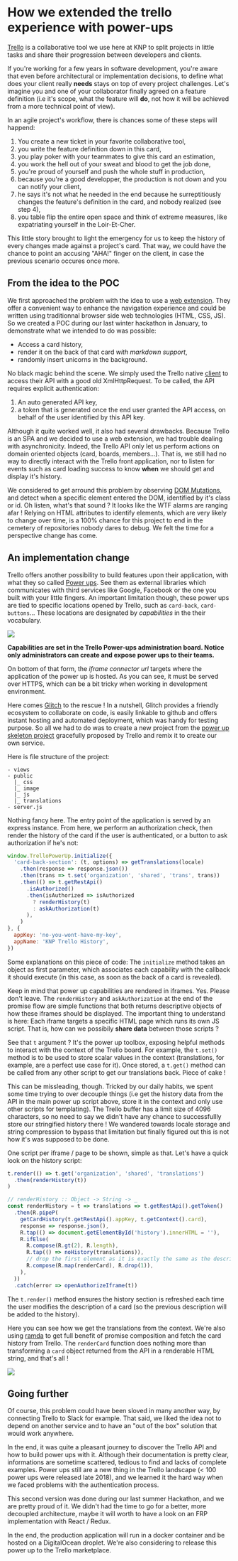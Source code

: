 # How we extended the trello experience with power-ups

[Trello](https://trello.com/) is a collaborative tool we use here at KNP to
split projects in little tasks and share their progression between developers
and clients.

If you're working for a few years in software development, you're aware that
even before architectural or implementation decisions, to define what does your
client really **needs** stays on top of every project challenges. Let's imagine
you and one of your collaborator finally agreed on a feature definition (i.e
it's scope, what the feature will **do**, not how it will be achieved from a
more technical point of view).

In an agile project's workflow, there is chances some of these steps will
happend:
1. You create a new ticket in your favorite collaborative tool,
2. you write the feature definition down in this card,
3. you play poker with your teammates to give this card an estimation,
4. you work the hell out of your sweat and blood to get the job done,
5. you're proud of yourself and push the whole stuff in production,
6. because you're a good developper, the production is not down and you can
notify your client,
7. he says it's not what he needed in the end because he surreptitiously changes
the feature's definition in the card, and nobody realized (see step 4),
8. you table flip the entire open space and think of extreme measures, like
expatriating yourself in the Loir-Et-Cher.

This little story brought to light the emergency for us to keep the history of
every changes made against a project's card. That way, we could have the chance
to point an accusing "AHA!" finger on the client, in case the previous scenario
occures once more.

## From the idea to the POC

We first approached the problem with the idea to use a
[web extension](https://developer.mozilla.org/fr/docs/Mozilla/Add-ons/WebExtensions).
They offer a convenient way to enhance the navigation experience and could be
written using traditionnal browser side web technologies (HTML, CSS, JS). So we
created a POC during our last winter hackathon in January, to demonstrate what
we intended to do was possible:
- Access a card history,
- render it on the back of that card _with markdown support_,
- randomly insert unicorns in the background.

No black magic behind the scene. We simply used the Trello native
[client](https://developers.trello.com/docs/clientjs) to access their API with a
good old XmlHttpRequest. To be called, the API requires explicit authentication:
1. An auto generated API key,
2. a token that is generated once the end user granted the API access, on behalf
of the user identified by this API key.

Although it quite worked well, it also had several drawbacks. Because Trello is
an SPA and we decided to use a web extension, we had trouble dealing with
asynchronicity. Indeed, the Trello API only let us perform actions on domain
oriented objects (card, boards, members...). That is, we still had no way to
directly interact with the Trello front application, nor to listen for events
such as card loading success to know **when** we should get and display it's
history.

We considered to get arround this problem by observing
[DOM Mutations](https://developer.mozilla.org/fr/docs/Web/API/MutationObserver),
and detect when a specific element entered the DOM, identified by it's class or
id. Oh listen, what's that sound ? It looks like the WTF alarms are ranging
afar ! Relying on HTML attributes to identify elements, which are very likely
to change over time, is a 100% chance for this project to end in the cemetery of
repositories nobody dares to debug. We felt the time for a perspective change
has come.

## An implementation change

Trello offers another possibility to build features upon their application, with
what they so called [Power ups](https://trello.com/power-ups). See them as
external libraries which communicates with third services like Google, Facebook
or the one you built with your little fingers. An important limitation though,
these power ups are tied to specific locations opened by Trello, such as
`card-back`, `card-buttons`... These locations are designated by _capabilities_
in the their vocabulary.

![](https://github.com/jaljo/articles/raw/710f8e2d3561a5fa65bc6422b99aad88695871f3/trello-history/images/pu-setup.png)

**Capabilities are set in the Trello Power-ups administration board. Notice only
administrators can create and expose power ups to their teams.**

On bottom of that form, the _iframe connector url_ targets where the application
of the power up is hosted. As you can see, it must be served over HTTPS, which
can be a bit tricky when working in development environment.

Here comes [Glitch](https://glitch.com/) to the rescue ! In a nutshell, Glitch
provides a friendly ecosystem to collaborate on code, is easily linkable to
github and offers instant hosting and automated deployment, which was handy for
testing purpose. So all we had to do was to create a new project from the
[power up skeleton project](https://glitch.com/edit/#!/trello-power-up-skeleton)
gracefully proposed by Trello and remix it to create our own service.

Here is file structure of the project:
```
- views
- public
  |_ css
  |_ image
  |_ js
  |_ translations
- server.js
```

Nothing fancy here. The entry point of the application is served by an express
instance. From here, we perform an authorization check, then render the history
of the card if the user is authenticated, or a button to ask authorization if
he's not:

```js
window.TrelloPowerUp.initialize({
  'card-back-section': (t, options) => getTranslations(locale)
    .then(response => response.json())
    .then(trans => t.set('organization', 'shared', 'trans', trans))
    .then(() => t.getRestApi()
      .isAuthorized()
      .then(isAuthorized => isAuthorized
        ? renderHistory(t)
        : askAuthorization(t)
      ),
    )
}, {
  appKey: 'no-you-wont-have-my-key',
  appName: 'KNP Trello History',
})
```

Some explanations on this piece of code: The `initialize` method takes an object
as first parameter, which associates each capability with the callback it should
execute (in this case, as soon as the back of a card is revealed).

Keep in mind that power up capabilities are rendered in iframes. Yes. Please
don't leave. The `renderHistory` and `askAuthorization` at the end of the
promise flow are simple functions that both returns descriptive objects of how
these iframes should be displayed. The important thing to understand is here:
Each iframe targets a specific HTML page which runs its own JS script. That is,
how can we possibily **share data** between those scripts ?

See that `t` argument ? It's the power up toolbox, exposing helpful methods to
interact with the context of the Trello board. For example, the `t.set()` method
is to be used to store scalar values in the context (translations, for example,
are a perfect use case for it). Once stored, a `t.get()` method can be called
from any other script to get our translations back. Piece of cake !

This can be missleading, though. Tricked by our daily habits, we spent some time
trying to over decouple things (i.e get the history data from the API in the
main power up script above, store it in the context and only use other scripts
for templating). The Trello buffer has a limit size of 4096 characters, so no
need to say we didn't have any chance to successfullly store our stringified
history there ! We wandered towards locale storage and string compression to
bypass that limitation but finally figured out this is not how it's was supposed
to be done.

One script per iframe / page to be shown, simple as that. Let's have a quick
look on the history script:

```js
t.render(() => t.get('organization', 'shared', 'translations')
  .then(renderHistory(t))
)

// renderHistory :: Object -> String -> _
const renderHistory = t => translations => t.getRestApi().getToken()
  .then(R.pipeP(
    getCardHistory(t.getRestApi().appKey, t.getContext().card),
    response => response.json(),
    R.tap(() => document.getElementById('history').innerHTML = ''),
    R.ifElse(
      R.compose(R.gt(2), R.length),
      R.tap(() => noHistory(translations)),
      // drop the first element as it is exactly the same as the description
      R.compose(R.map(renderCard), R.drop(1)),
    ),
  ))
  .catch(error => openAuthorizeIframe(t))
```

The `t.render()` method ensures the history section is refreshed each time the
user modifies the description of a card (so the previous description will be
added to the history).

Here you can see how we get the translations from the context. We're also using
[ramda](https://ramdajs.com/docs/) to get full benefit of promise composition
and fetch the card history from Trello. The `renderCard`  function does nothing
more than transforming a `card` object returned from the API in a renderable
HTML string, and that's all !

![](https://github.com/jaljo/articles/raw/710f8e2d3561a5fa65bc6422b99aad88695871f3/trello-history/images/history.png)

## Going further

Of course, this problem could have been sloved in many another way, by
connecting Trello to Slack for example. That said, we liked the idea not to
depend on another service and to have an "out of the box" solution that would
work anywhere.

In the end, it was quite a pleasant journey to discover the Trello API and how
to build power ups with it. Although their documentation is pretty clear,
informations are sometime scattered, tedious to find and lacks of complete
examples. Power ups still are a new thing in the Trello landscape (< 100 power
ups were released late 2018), and we learned it the hard way when we faced
problems with the authentication process.

This second version was done during our last summer Hackathon, and we are pretty
proud of it. We didn't had the time to go for a better, more decoupled
architecture, maybe it will worth to have a look on an FRP implementation with
React / Redux.

In the end, the production application will run in a docker container and be
hosted on a DigitalOcean droplet. We're also considering to release this power
up to the Trello marketplace.

